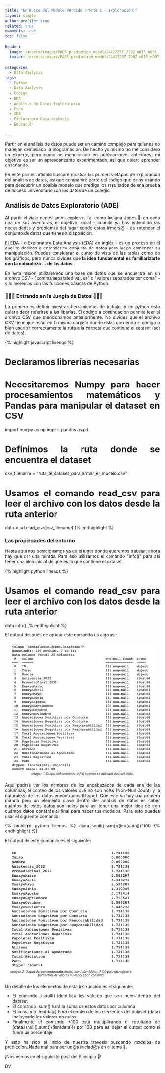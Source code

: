 ```yaml
---
title: "En Busca del Modelo Perdido (Parte 1 - Exploración)"
layout: single
author_profile: true
related: true
comments: true
toc: false

header:
  image: /assets/images/PAES_prediction_model/24417257_2202_w015_n001_735b_p15_735.jpg
  teaser: /assets/images/PAES_prediction_model/24417257_2202_w015_n001_735b_p15_735.jpg

categories:
  - Data Analysis
tags:
  - Python
  - Data Analysis
  - Código
  - EDA
  - Análisis de Datos Exploratorio
  - Code
  - ADE
  - Exploratory Data Analysis
  - Educación

---
```

<div align="justify" markdown="1">
Partir en el análisis de datos puede ser un camino complejo para quienes no manejan demasiado la programación. De hecho yo mismo no me considero un experto, pero como he mencionado en publicaciones anteriores, mi objetivo es ser un aprendanzante experimentado, así que quiero aprender enseñando.

En este primer artículo buscaré mostrar las primeras etapas de exploración del análisis de datos, así que compartiré parte del código que estoy usando para descubrir un posible modelo que prediga los resultados de una prueba de acceso universitario con los datos de un colegio. 

## Análisis de Datos Exploratorio (ADE)

Al partir el viaje necesitamos explorar. Tal como Indiana Jones 🤠 en cada una de sus aventuras, el objetivo inicial - cuando ya has entendido las necesidades y problemas del lugar donde estas inmers@ - es entender el conjunto de datos que tienes a disposición.

El EDA - o Exploratory Data Analysis (EDA) en inglés - es un proceso en el cual te dedicas a entender tu conjunto de datos para luego comenzar su manipulación. Puedes considerar el punto de vista de las tablas como de los gráficos, pero nunca olvides que **la idea fundamental es familiarizarte con la naturaleza ... de los datos**. 

En esta misión utilizaremos una base de datos que se encuentra en un archivo CSV - "comma separated values" o "valores separados por coma" - y lo leeremos con las funciones básicas de Python.

### 🌿🐒🦟 Entrando en la Jungla de Datos 🐍🐊🌿

Lo primero es definir nuestras herramientas de trabajo, y en python esto quiere decir referirse a las liberías. El código a continuación permite leer el archivo CSV que mencionamos anteriormente. No olvides que el archivo CSV tiene que estar en la misma carpeta donde estas corriendo el código o bien escribir correctamente la ruta a la carpeta que contiene el dataset (set de datos).

{% highlight javascript linenos %}
# Declaramos librerías necesarias

# Necesitaremos Numpy para hacer procesamientos matemáticos y Pandas para manipular el dataset en CSV
import numpy as np 
import pandas as pd

# Definimos la ruta donde se encuentra el dataset
csv_filename = "ruta_al_dataset_para_armar_el_modelo.csv"

# Usamos el comando read_csv para leer el archivo con los datos desde la ruta anterior
data = pd.read_csv(csv_filename)
{% endhighlight %}

<script src="https://gist.github.com/daniavm/df68bc84bfc99ed0a9af1dff00eb77e5.js"></script>

### Las propiedades del entorno

Hasta aquí nos posicionamos ya en el lugar donde queremos trabajar, ahora hay que dar una mirada. Para eso utilizamos el comando "info()" para así tener una idea inicial de qué es lo que contiene el dataset.

{% highlight python linenos %}
# Usamos el comando read_csv para leer el archivo con los datos desde la ruta anterior
data.info()
{% endhighlight %}

El output después de aplicar este comando es algo así:

<figure style = "float: center; text-align: center; font-style: italic; font-size: 0.7em; text-indent: 0; margin: 0.6em; padding: 0.8em;">
  <img src="/assets/images/PAES_prediction_model/dataset_info.png"  alt="Output del comando .info() cuando se aplica al dataset leído.">
  <figcaption>Imagen 1: Output del comando .info() cuando se aplica al dataset leído.</figcaption>
</figure>

Aquí podrás ver los nombres de los encabezados de cada una de las columnas, el conteo de los valores que no son noles (Non-Null Count) y la naturaleza de los datos encontrados (Dtype). Con esto ya hay una primera mirada pero un elemento clave dentro del análisis de datos es saber cuántos de estos datos son nulos para así tener una mejor idea de con cuántos datos contarás al final para hacer tus modelos. Para esto puedes usar el siguiente comando:

{% highlight python linenos %}
(data.isnull().sum()/(len(data)))*100
{% endhighlight %}

El output de este comando es el siguiente:

<figure style = "float: center; width: 80%; text-align: center; font-style: italic; font-size: 0.7em; text-indent: 0; margin: 0.6em; padding: 0.8em;">
  <img src="/assets/images/PAES_prediction_model/dataset_non_null_output.png"  alt="Output del comando .info() cuando se aplica al dataset leído.">
  <figcaption>Imagen 2: Output del comando (data.isnull().sum()/(len(data)))*100 para identificar el porcentaje de valores nulospor cada columna.</figcaption>
</figure>

Un detalle de los elementos de esta instrucción es el siguiente:

- El comando .isnull() identifica los valores que son nulos dentro del dataset.
- El comando .sum() hará la suma de estos datos por culumna
- El comando .len(data) hará el conteo de los elementos del dataset (data) incluyendo los valores no nulos
- Finalmente el comando *100 está multiplicando el resultado de (data.isnull().sum()/(len(data))) por 100 para así dejar el output como si fuera un porcentaje

Y esto ha sido el inicio de nuestra travesía buscando modelos de predicción. Nada mal para ser un@s iniciad@s en el tema 🤠.

¡Nos vemos en el siguiente post del Principia 🥚!

DV

</div>




